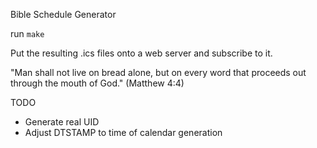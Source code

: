 Bible Schedule Generator

run `make`

Put the resulting .ics files onto a web server and subscribe to it.

"Man shall not live on bread alone,
but on every word that proceeds out through the mouth of God."
(Matthew 4:4)

TODO
- Generate real UID
- Adjust DTSTAMP to time of calendar generation
